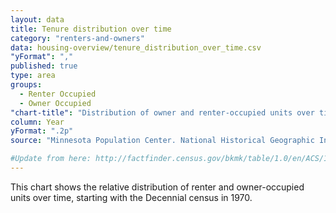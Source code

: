 ```yaml
---
layout: data
title: Tenure distribution over time
category: "renters-and-owners"
data: housing-overview/tenure_distribution_over_time.csv
"yFormat": ","
published: true
type: area
groups: 
  - Renter Occupied
  - Owner Occupied
"chart-title": "Distribution of owner and renter-occupied units over time"
column: Year
yFormat: ".2p"
source: "Minnesota Population Center. National Historical Geographic Information System: Version 11.0 [Database]. Minneapolis: University of Minnesota. 2016. http://doi.org/10.18128/D050.V11.0"

#Update from here: http://factfinder.census.gov/bkmk/table/1.0/en/ACS/14_5YR/B25036/0500000US06075
---
```

This chart shows the relative distribution of renter and owner-occupied units over time, starting with the Decennial census in 1970.
